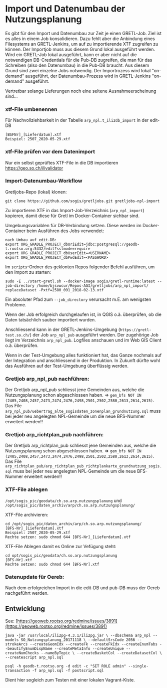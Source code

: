 # Import und Datenumbau der Nutzungsplanung

Es gibt für den Import und Datenumbau zur Zeit je einen GRETL-Job. Ziel ist es alles in einem Job konsolidieren. Dazu fehlt aber die Anbindung eines Filesystems an GRETL-Jenkins, um auf zu importierende XTF zugreifen zu können. Der Importjob muss aus diesem Grund lokal ausgeführt werden. Wird ein GRETL-Job lokal ausgeführt, kann er aber nicht auf die notwendigen DB-Credentials für die Pub-DB zugreifen, die man für das Schreiben (also den Datenumbau) in die Pub-DB braucht. Aus diesem Grund sind zwei einzelne Jobs notwendig. Der Importrozess wird lokal "on-demand" ausgeführt, der Datenumbau-Prozess wird in GRETL-Jenkins "on-demand" ausgeführt.

Vertretbar solange Lieferungen noch eine seltene Ausnahmeerscheinung sind...

### xtf-File umbenennen 
Für Nachvollziehbarkeit in der Tabelle `arp_npl.t_ili2db_import` in der edit-DB
```
[BSFNr]_[Lieferdatum].xtf
Beispiel: 2507_2020-05-29.xtf
```

### xtf-File prüfen vor dem Datenimport 
Nur ein selbst geprüftes XTF-File in die DB importieren
https://geo.so.ch/ilivalidator

### Import-Datenumbau-Workflow

Gretljobs-Repo (lokal) klonen:

```
git clone https://github.com/sogis/gretljobs.git gretljobs-npl-import
```

Zu importieren XTF in das Import-Job-Verzeichnis (`arp_npl_import`) kopieren, damit diese für Gretl im Docker-Container sichbar sind.

Umgebungsvariablen für DB-Verbindung setzen. Diese werden im Docker-Container beim Ausführen des Jobs verwendet:

```
nach Umbau auf edit-DB:
export ORG_GRADLE_PROJECT_dbUriEdit=jdbc:postgresql://geodb-t.rootso.org:5432/edit?sslmode=require
export ORG_GRADLE_PROJECT_dbUserEdit=<USERNAME>
export ORG_GRADLE_PROJECT_dbPwdEdit=<PASSWORD>
```

Im `scripts`-Ordner des geklonten Repos folgender Befehl ausführen, um den Import zu starten:

```
sudo -E ../start-gretl.sh --docker-image sogis/gretl-runtime:latest --job-directory /home/bjsvwcur/Repos-AGI/gretljobs/arp_npl_import/ replaceDataset -Pxtf=2580_091_2018-02-13.xtf
```

Ein absoluter Pfad zum `--job_directory` verursacht m.E. am wenigsten Probleme.

Wenn der Job erfolgreich durchgelaufen ist, in QGIS o.ä. überprüfen, ob die Daten tatsächlich sauber importiert wurden.

Anschliessend kann in der GRETL-Jenkins-Umgebung (`https://gretl-test.so.ch/`) der Job `arp_npl_pub` ausgeführt werden. Der zugehörige Job liegt im Verzeichnis `arp_npl_pub`. Logfiles anschauen und im Web GIS Client o.ä. überprüfen. 

Wenn in der Test-Umgebung alles funktioniert hat, das Ganze nochmals auf der Integration und anschliessend in der Produktion. In Zukunft dürfte wohl das Ausführen auf der Test-Umgebung überflüssig werden.

### Gretljob arp_npl_pub nachführen:
Der Gretljob arp_npl_pub  schliesst jene Gemeinden aus, welche die Nutzungsplanung schon abgeschlossen haben. 
=> `gem_bfs NOT IN (2405,2408,2457,2473,2474,2476,2498,2501,2502,2580,2613,2614,2615)`. 
Das File `arp_npl_pub/uebertrag_alte_sogisdaten_zonenplan_grundnutzung.sql` muss bei jeder neu angelegten NPL-Gemeinde um die neue BFS-Nummer erweitert werden!!

### Gretljob arp_richtplan_pub nachführen:
Der Gretljob arp_richtplan_pub schliesst jene Gemeinden aus, welche die Nutzungsplanung schon abgeschlossen haben. 
=> `gem_bfs NOT IN (2405,2408,2457,2473,2474,2476,2498,2501,2502,2580,2613,2614,2615)`. 
Das File `arp_richtplan_pub/arp_richtplan_pub_richtplankarte_grundnutzung_sogis.sql` muss bei jeder neu angelegten NPL-Gemeinde um die neue BFS-Nummer erweitert werden!!

### XTF-File ablegen 
`/opt/sogis_pic/geodata/ch.so.arp.nutzungsplanung` und `/opt/sogis_pic/daten_archiv/arp/ch.so.arp.nutzungsplanung/`

XTF-File archivieren:
```
cd /opt/sogis_pic/daten_archiv/arp/ch.so.arp.nutzungsplanung/
[BFS-Nr]_[Lieferdatum].xtf
Beispiel: 2507_2020-05-29.xtf
Rechte setzen: sudo chmod 644 [BFS-Nr]_[Lieferdatum].xtf
```
XTF-File Ablegen damit es Online zur Vefügung steht:
```
cd opt/sogis_pic/geodata/ch.so.arp.nutzungsplanung
[BFS-Nr].xtf
Rechte setzen: sudo chmod 644 [BFS-Nr].xtf
```

### Datenupdate für Oereb:
Nach dem erfolgreichen Import in die edit-DB und pub-DB muss der Oereb nachgeführt werden.


## Entwicklung
See: [https://geoweb.rootso.org/redmine/issues/3891](https://geoweb.rootso.org/redmine/issues/3891)

`java -jar /usr/local/ili2pg-4.3.1/ili2pg.jar \
--dbschema arp_npl --models SO_Nutzungsplanung_20171118 \
--defaultSrsCode 2056 --strokeArcs --createGeomIdx --createFk --createFkIdx --createEnumTabs --beautifyEnumDispName --createMetaInfo --createUnique --createNumChecks --nameByTopic \
--createBasketCol --createDatasetCol \
--createscript arp_npl.sql`

`psql -h geodb-t.rootso.org -d edit -c "SET ROLE admin" --single-transaction -f arp_npl.sql -f postscript.sql`


Dient hier sogleich zum Testen mit einer lokalen Vagrant-Kiste.

